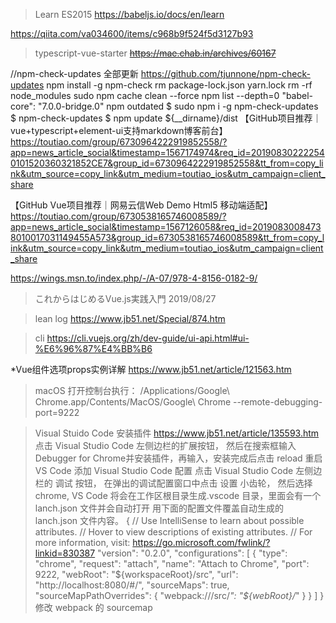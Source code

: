 >Learn ES2015
https://babeljs.io/docs/en/learn

https://qiita.com/va034600/items/c968b9f524f5d3127b93

> typescript-vue-starter 
~~https://mae.chab.in/archives/60167~~

>
//npm-check-updates 全部更新 https://github.com/tjunnone/npm-check-updates
npm install -g npm-check
rm package-lock.json yarn.lock
rm -rf node_modules
sudo npm cache clean --force
npm list --depth=0
"babel-core": "7.0.0-bridge.0"
npm outdated
$ sudo npm i -g npm-check-updates
$ npm-check-updates
$ npm update
${__dirname}/dist
【GitHub项目推荐｜vue+typescript+element-ui支持markdown博客前台】https://toutiao.com/group/6730964222919852558/?app=news_article_social&timestamp=1567174974&req_id=201908302222540101520360321852CE7&group_id=6730964222919852558&tt_from=copy_link&utm_source=copy_link&utm_medium=toutiao_ios&utm_campaign=client_share

【GitHub Vue项目推荐｜网易云信Web Demo Html5 移动端适配】https://toutiao.com/group/6730538165746008589/?app=news_article_social&timestamp=1567126058&req_id=20190830084738010017031149455A573&group_id=6730538165746008589&tt_from=copy_link&utm_source=copy_link&utm_medium=toutiao_ios&utm_campaign=client_share

https://wings.msn.to/index.php/-/A-07/978-4-8156-0182-9/
>これからはじめるVue.js実践入門   2019/08/27

>lean log
https://www.jb51.net/Special/874.htm

>cli
https://cli.vuejs.org/zh/dev-guide/ui-api.html#ui-%E6%96%87%E4%BB%B6


*Vue组件选项props实例详解
https://www.jb51.net/article/121563.htm

>macOS
打开控制台执行：
/Applications/Google\ Chrome.app/Contents/MacOS/Google\ Chrome --remote-debugging-port=9222

>Visual Stuido Code 安装插件 https://www.jb51.net/article/135593.htm
点击 Visual Studio Code 左侧边栏的扩展按钮， 然后在搜索框输入Debugger for Chrome并安装插件，再输入，安装完成后点击 reload 重启 VS Code
添加 Visual Studio Code 配置
点击 Visual Studio Code 左侧边栏的 调试 按钮， 在弹出的调试配置窗口中点击 设置 小齿轮， 然后选择 chrome, VS Code 将会在工作区根目录生成.vscode 目录，里面会有一个 lanch.json 文件并会自动打开
用下面的配置文件覆盖自动生成的 lanch.json 文件内容。
{
 // Use IntelliSense to learn about possible attributes.
 // Hover to view descriptions of existing attributes.
 // For more information, visit: https://go.microsoft.com/fwlink/?linkid=830387
 "version": "0.2.0",
 "configurations": [
  {
   "type": "chrome",
   "request": "attach",
   "name": "Attach to Chrome",
   "port": 9222,
   "webRoot": "${workspaceRoot}/src",
   "url": "http://localhost:8080/#/",
   "sourceMaps": true,
   "sourceMapPathOverrides": {
    "webpack:///src/*": "${webRoot}/*"
   }
  }
 ]
}
修改 webpack 的 sourcemap
